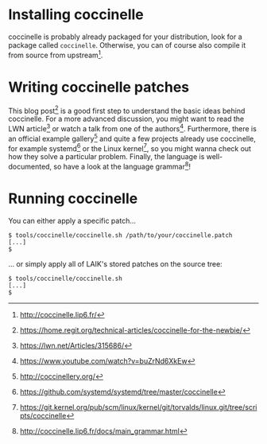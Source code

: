 # Installing coccinelle

coccinelle is probably already packaged for your distribution, look for a
package called ```coccinelle```. Otherwise, you can of course also compile it
from source from upstream[^0].

# Writing coccinelle patches

This blog post[^1] is a good first step to understand the basic ideas behind
coccinelle. For a more advanced discussion, you might want to read the LWN
article[^2] or watch a talk from one of the authors[^3]. Furthermore, there is
an official example gallery[^4] and quite a few projects already use coccinelle,
for example systemd[^5] or the Linux kernel[^6], so you might wanna check out
how they solve a particular problem. Finally, the language is well-documented,
so have a look at the language grammar[^7]!

# Running coccinelle

You can either apply a specific patch...

    $ tools/coccinelle/coccinelle.sh /path/to/your/coccinelle.patch
    [...]
    $

... or simply apply all of LAIK's stored patches on the source tree:

    $ tools/coccinelle/coccinelle.sh
    [...]
    $

[^0]: <http://coccinelle.lip6.fr/>
[^1]: <https://home.regit.org/technical-articles/coccinelle-for-the-newbie/>
[^2]: <https://lwn.net/Articles/315686/>
[^3]: <https://www.youtube.com/watch?v=buZrNd6XkEw>
[^4]: <http://coccinellery.org/>
[^5]: <https://github.com/systemd/systemd/tree/master/coccinelle>
[^6]: <https://git.kernel.org/pub/scm/linux/kernel/git/torvalds/linux.git/tree/scripts/coccinelle>
[^7]: <http://coccinelle.lip6.fr/docs/main_grammar.html>
